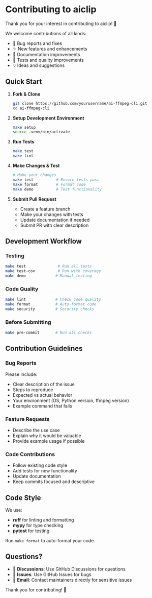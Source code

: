 # Contributing to aiclip

Thank you for your interest in contributing to aiclip! 🎉

We welcome contributions of all kinds:
- 🐛 Bug reports and fixes
- ✨ New features and enhancements  
- 📖 Documentation improvements
- 🧪 Tests and quality improvements
- 💡 Ideas and suggestions

## Quick Start

1. **Fork & Clone**
   ```bash
   git clone https://github.com/yourusername/ai-ffmpeg-cli.git
   cd ai-ffmpeg-cli
   ```

2. **Setup Development Environment**
   ```bash
   make setup
   source .venv/bin/activate
   ```

3. **Run Tests**
   ```bash
   make test
   make lint
   ```

4. **Make Changes & Test**
   ```bash
   # Make your changes
   make test          # Ensure tests pass
   make format        # Format code
   make demo          # Test functionality
   ```

5. **Submit Pull Request**
   - Create a feature branch
   - Make your changes with tests
   - Update documentation if needed
   - Submit PR with clear description

## Development Workflow

### Testing
```bash
make test              # Run all tests
make test-cov          # Run with coverage
make demo             # Manual testing
```

### Code Quality
```bash
make lint             # Check code quality
make format           # Auto-format code
make security         # Security checks
```

### Before Submitting
```bash
make pre-commit       # Run all checks
```

## Contribution Guidelines

### Bug Reports
Please include:
- Clear description of the issue
- Steps to reproduce
- Expected vs actual behavior
- Your environment (OS, Python version, ffmpeg version)
- Example command that fails

### Feature Requests
- Describe the use case
- Explain why it would be valuable
- Provide example usage if possible

### Code Contributions
- Follow existing code style
- Add tests for new functionality
- Update documentation
- Keep commits focused and descriptive

## Code Style

We use:
- **ruff** for linting and formatting
- **mypy** for type checking
- **pytest** for testing

Run `make format` to auto-format your code.

## Questions?

- 💬 **Discussions**: Use GitHub Discussions for questions
- 🐛 **Issues**: Use GitHub Issues for bugs
- 📧 **Email**: Contact maintainers directly for sensitive issues

Thank you for contributing! 🚀
